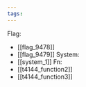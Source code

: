 ```yaml
---
tags:
---
```

Flag:
- [[flag_9478]]
- [[flag_9479]]
System:
- [[system_1]]
Fn:
- [[t4144_function2]]
- [[t4144_function3]]
